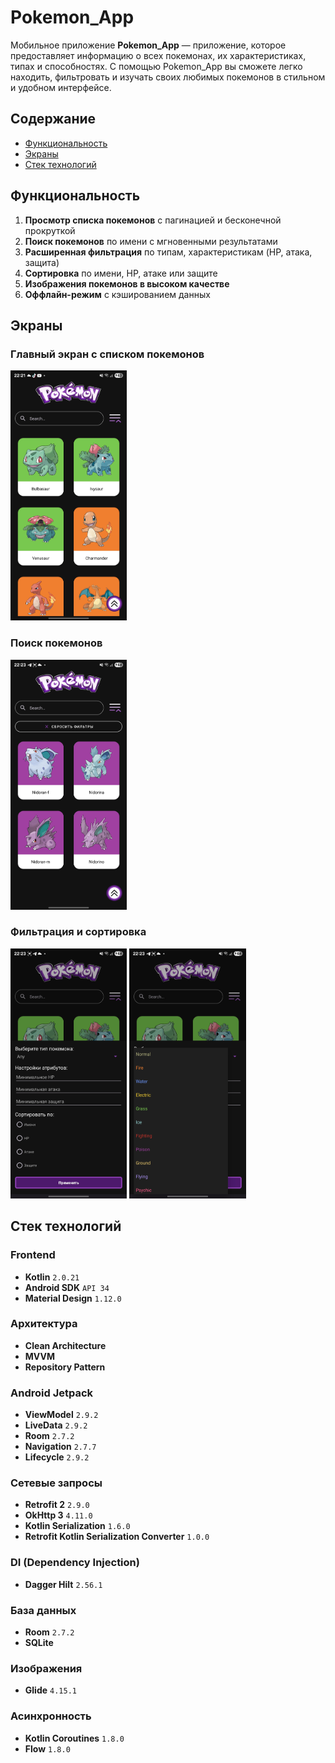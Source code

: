 # Pokemon_App

Мобильное приложение **Pokemon_App** — приложение, которое предоставляет информацию о всех покемонах, их характеристиках, типах и способностях. С помощью Pokemon_App вы сможете легко находить, фильтровать и изучать своих любимых покемонов в стильном и удобном интерфейсе.

## Содержание
- [Функциональность](#функциональность)
- [Экраны](#экраны)
- [Стек технологий](#стек-технологий)

## Функциональность

1. **Просмотр списка покемонов** с пагинацией и бесконечной прокруткой
2. **Поиск покемонов** по имени с мгновенными результатами
3. **Расширенная фильтрация** по типам, характеристикам (HP, атака, защита)
4. **Сортировка** по имени, HP, атаке или защите
5. **Изображения покемонов в высоком качестве**
6. **Оффлайн-режим** с кэшированием данных

## Экраны

### Главный экран с списком покемонов

<img src="./readme_images/main_screen.jpg" alt="Главный экран" height="400px" />

### Поиск покемонов

<img src="./readme_images/search_screen.jpg" alt="Поиск покемонов" height="400px" />

### Фильтрация и сортировка

<img src="./readme_images/sort_and_filter_screen_1.jpg" alt="Фильтрация" height="400px" />

<img src="./readme_images/sort_and_filter_screen_2.jpg" alt="Оффлайн режим" height="400px" />

## Стек технологий

### Frontend
- **Kotlin** `2.0.21`
- **Android SDK** `API 34`
- **Material Design** `1.12.0`

### Архитектура
- **Clean Architecture**
- **MVVM**
- **Repository Pattern**

### Android Jetpack
- **ViewModel** `2.9.2`
- **LiveData** `2.9.2`
- **Room** `2.7.2`
- **Navigation** `2.7.7`
- **Lifecycle** `2.9.2`

### Сетевые запросы
- **Retrofit 2** `2.9.0`
- **OkHttp 3** `4.11.0`
- **Kotlin Serialization** `1.6.0`
- **Retrofit Kotlin Serialization Converter** `1.0.0`

### DI (Dependency Injection)
- **Dagger Hilt** `2.56.1`

### База данных
- **Room** `2.7.2`
- **SQLite**

### Изображения
- **Glide** `4.15.1`

### Асинхронность
- **Kotlin Coroutines** `1.8.0`
- **Flow** `1.8.0`
